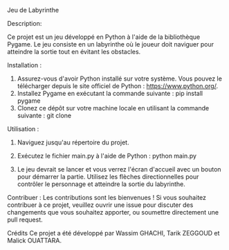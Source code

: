 Jeu de Labyrinthe

Description:

Ce projet est un jeu développé en Python à l'aide de la bibliothèque Pygame. Le jeu consiste en un labyrinthe où le joueur doit naviguer pour atteindre la sortie tout en évitant les obstacles.


Installation :

1. Assurez-vous d'avoir Python installé sur votre système. Vous pouvez le télécharger depuis le site officiel de Python : https://www.python.org/.
2. Installez Pygame en exécutant la commande suivante :
   pip install pygame
4. Clonez ce dépôt sur votre machine locale en utilisant la commande suivante :
   git clone <lien-du-repo>
   
Utilisation :

1. Naviguez jusqu'au répertoire du projet.
2. Exécutez le fichier main.py à l'aide de Python :
   python main.py

3. Le jeu devrait se lancer et vous verrez l'écran d'accueil avec un bouton pour démarrer la partie. Utilisez les flèches directionnelles pour contrôler le personnage et atteindre la sortie du labyrinthe.

Contribuer :
Les contributions sont les bienvenues ! Si vous souhaitez contribuer à ce projet, veuillez ouvrir une issue pour discuter des changements que vous souhaitez apporter, ou soumettre directement une pull request.

Crédits
Ce projet a été développé par Wassim GHACHI, Tarik ZEGGOUD et Malick OUATTARA.

